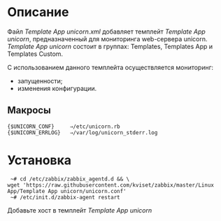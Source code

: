 # Описание
Файл *Template App unicorn.xml* добавляет темплейт *Template App unicorn*, предназначенный для мониторинга web-сервера unicorn. *Template App unicorn* состоит в группах: Templates, Templates App и Templates Custom.

С использованием данного темплейта осуществляется мониторинг:
- запущенности;
- изменения конфигурации.

## Макросы
```text
{$UNICORN_CONF}		⇒/etc/unicorn.rb
{$UNICORN_ERRLOG}	⇒/var/log/unicorn_stderr.log
```

# Установка
```
 ~# cd /etc/zabbix/zabbix_agentd.d && \
wget 'https://raw.githubusercontent.com/kviset/zabbix/master/Linux App/Template App unicorn/unicorn.conf'
 ~# /etc/init.d/zabbix-agent restart
```

Добавьте хост в темплейт *Template App unicorn*
